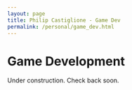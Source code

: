 ```yaml
---
layout: page
title: Philip Castiglione - Game Dev
permalink: /personal/game_dev.html
---
```


# Game Development 

Under construction. Check back soon.
